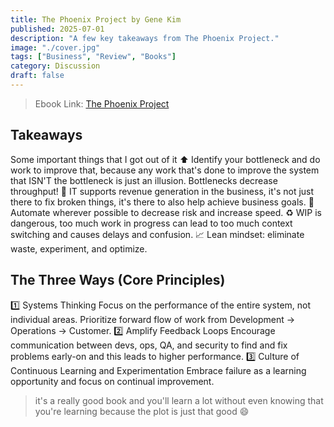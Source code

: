 ```yaml
---
title: The Phoenix Project by Gene Kim
published: 2025-07-01
description: "A few key takeaways from The Phoenix Project."
image: "./cover.jpg"
tags: ["Business", "Review", "Books"]
category: Discussion
draft: false
---
```


> Ebook Link: [The Phoenix Project](https://www.amazon.com/Phoenix-Project-DevOps-Helping-Business-ebook/dp/B0DPNL8863)

## Takeaways
Some important things that I got out of it
⬆️ Identify your bottleneck and do work to improve that, because any work that's done to improve the system that ISN'T the bottleneck is just an illusion. Bottlenecks decrease throughput! 
💸 IT supports revenue generation in the business, it's not just there to fix broken things, it's there to also help achieve business goals.
🤖 Automate wherever possible to decrease risk and increase speed.
♻️ WIP is dangerous, too much work in progress can lead to too much context switching and causes delays and confusion.
📈 Lean mindset: eliminate waste, experiment, and optimize.

## The Three Ways (Core Principles)
1️⃣ Systems Thinking
Focus on the performance of the entire system, not individual areas.
Prioritize forward flow of work from Development → Operations → Customer.
2️⃣ Amplify Feedback Loops
Encourage communication between devs, ops, QA, and security to find and fix problems early-on and this leads to higher performance.
3️⃣ Culture of Continuous Learning and Experimentation
Embrace failure as a learning opportunity and focus on continual improvement.

> it's a really good book and you'll learn a lot without even knowing that you're learning because the plot is just that good 😄